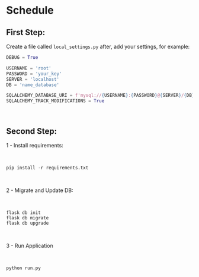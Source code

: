 # Schedule

## First Step:

Create a file called `local_settings.py` after, add your settings, for example:

```python
DEBUG = True

USERNAME = 'root'
PASSWORD = 'your_key'
SERVER = 'localhost'
DB = 'name_database'

SQLALCHEMY_DATABASE_URI = f'mysql://{USERNAME}:{PASSWORD}@{SERVER}/{DB}'
SQLALCHEMY_TRACK_MODIFICATIONS = True
```

<br>

## Second Step:

1 - Install requirements:

<br>

```shell
pip install -r requirements.txt
```

<br>

2 - Migrate and Update DB:

<br>

```shell
flask db init
flask db migrate
flask db upgrade
```

<br>

3 - Run Application

<br>

```shell
python run.py
```

<br>